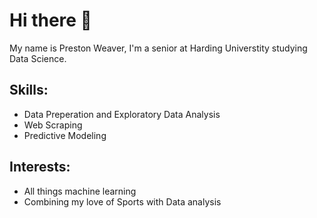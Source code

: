 # Hi there 👋

<!--
**pweave5/pweave5** is a ✨ _special_ ✨ repository because its `README.md` (this file) appears on your GitHub profile.

Here are some ideas to get you started:

- 🔭 I’m currently working on ...
- 🌱 I’m currently learning ...
- 👯 I’m looking to collaborate on ...
- 🤔 I’m looking for help with ...
- 💬 Ask me about ...
- 📫 How to reach me: ...
- 😄 Pronouns: ...
- ⚡ Fun fact: ...
-->
My name is Preston Weaver, I'm a senior at Harding Universtity studying Data Science.

## Skills:
  - Data Preperation and Exploratory Data Analysis
  - Web Scraping
  - Predictive Modeling

## Interests:
  - All things machine learning
  - Combining my love of Sports with Data analysis
    


